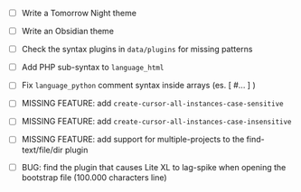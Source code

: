 
- [ ] Write a Tomorrow Night theme
- [ ] Write an Obsidian theme
- [ ] Check the syntax plugins in `data/plugins` for missing patterns
- [ ] Add PHP sub-syntax to `language_html`
- [ ] Fix `language_python` comment syntax inside arrays (es. [ #... ] )

- [ ] MISSING FEATURE: add `create-cursor-all-instances-case-sensitive`
- [ ] MISSING FEATURE: add `create-cursor-all-instances-case-insensitive`
- [ ] MISSING FEATURE: add support for multiple-projects to the find-text/file/dir plugin

- [ ] BUG: find the plugin that causes Lite XL to lag-spike when opening the bootstrap file (100.000 characters line)

